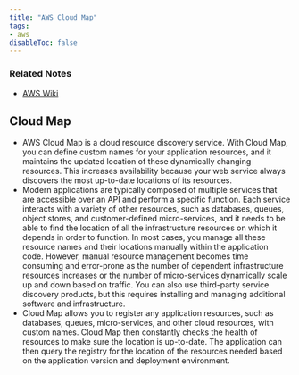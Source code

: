 ```yaml
---
title: "AWS Cloud Map"
tags:
- aws
disableToc: false
---
```


### Related Notes
- [AWS Wiki](/notes/aws/aws-wiki.md)

## **Cloud Map**
- AWS Cloud Map is a cloud resource discovery service. With Cloud Map, you can define custom names for your application resources, and it maintains the updated location of these dynamically changing resources. This increases availability because your web service always discovers the most up-to-date locations of its resources.
- Modern applications are typically composed of multiple services that are accessible over an API and perform a specific function. Each service interacts with a variety of other resources, such as databases, queues, object stores, and customer-defined micro-services, and it needs to be able to find the location of all the infrastructure resources on which it depends in order to function. In most cases, you manage all these resource names and their locations manually within the application code. However, manual resource management becomes time consuming and error-prone as the number of dependent infrastructure resources increases or the number of micro-services dynamically scale up and down based on traffic. You can also use third-party service discovery products, but this requires installing and managing additional software and infrastructure.
- Cloud Map allows you to register any application resources, such as databases, queues, micro-services, and other cloud resources, with custom names. Cloud Map then constantly checks the health of resources to make sure the location is up-to-date. The application can then query the registry for the location of the resources needed based on the application version and deployment environment.